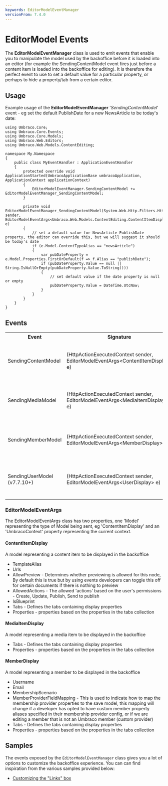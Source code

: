 ```yaml
---
keywords: EditorModelEventManager
versionFrom: 7.4.0
---
```


# EditorModel Events

The **EditorModelEventManager** class is used to emit events that enable you to manipulate the model used by the backoffice before it is loaded into an editor  (for example the SendingContentModel event fires just before a content item is loaded into the backoffice for editing). It is therefore the perfect event to use to set a default value for a particular property, or perhaps to hide a property/tab from a certain editor.

## Usage

Example usage of the **EditorModelEventManager** '*SendingContentModel*' event - eg set the default PublishDate for a new NewsArticle to be today's date:

    using Umbraco.Core;
    using Umbraco.Core.Events;
    using Umbraco.Core.Models;
    using Umbraco.Web.Editors;
    using Umbraco.Web.Models.ContentEditing;

    namespace My.Namespace
    {
        public class MyEventHandler : ApplicationEventHandler
        {
            protected override void ApplicationStarted(UmbracoApplicationBase umbracoApplication, ApplicationContext applicationContext)
            {
                EditorModelEventManager.SendingContentModel += EditorModelEventManager_SendingContentModel;
            }

            private void EditorModelEventManager_SendingContentModel(System.Web.Http.Filters.HttpActionExecutedContext sender, EditorModelEventArgs<Umbraco.Web.Models.ContentEditing.ContentItemDisplay> e)
            {
                // set a default value for NewsArticle PublishDate property, the editor can override this, but we will suggest it should be today's date
                if (e.Model.ContentTypeAlias == "newsArticle")
                {
                    var pubDateProperty = e.Model.Properties.FirstOrDefault(f => f.Alias == "publishDate");
                    if (pubDateProperty.Value == null || String.IsNullOrEmpty(pubDateProperty.Value.ToString()))
                    {
                        // set default value if the date property is null or empty
                        pubDateProperty.Value = DateTime.UtcNow;
                    }
                }
            }
        }
    }

## Events

<table>
    <tr>
        <th>Event</th>
        <th>Signature</th>
        <th>Description</th>
    </tr>
    <tr>
        <td>SendingContentModel</td>
        <td>(HttpActionExecutedContext sender,  EditorModelEventArgs&ltContentItemDisplay&gt; e)</td>
        <td>
        Raised just before the editor model is sent for editing in the content section <br />
        NOTE: 'e' contains a model property of *Umbraco.Web.Models.ContentEditing.ContentItemDisplay* type which in turn contains the tabs and properties of the elements about to be loaded for editing
        </td>
    </tr>
    <tr>
        <td>SendingMediaModel</td>
        <td>(HttpActionExecutedContext sender,  EditorModelEventArgs&ltMediaItemDisplay&gt; e)</td>
        <td>
        Raised just before the editor model is sent for editing in the media section <br />
        NOTE: 'e' contains a model property of *Umbraco.Web.Models.ContentEditing.MediaItemDisplay* type which in turn contains the tabs and properties of the elements about to be loaded for editing
        </td>
    </tr>
    <tr>
        <td>SendingMemberModel</td>
        <td>(HttpActionExecutedContext sender,  EditorModelEventArgs&ltMemberDisplay&gt; e)</td>
        <td>
        Raised just before the editor model is sent for editing in the member section.<br />
        NOTE: 'e' contains a model property of *Umbraco.Web.Models.ContentEditing.MemberDisplay* type which in turn contains the tabs and properties of the elements about to be loaded for editing 
        </td>
    </tr>
    <tr>
        <td>SendingUserModel (v7.7.10+)</td>
        <td>(HttpActionExecutedContext sender,  EditorModelEventArgs&ltUserDisplay&gt; e)</td>
        <td>
        Raised just before the editor model is sent for editing in the user section.<br />
        NOTE: 'e' contains a model property of *Umbraco.Web.Models.ContentEditing.UserDisplay* type which in turn contains the tabs and properties of the elements about to be loaded for editing
        </td>
    </tr>
   </table>

### EditorModelEventArgs

The EditorModelEventArgs class has two properties, one 'Model' representing the type of Model being sent, eg 'ContentItemDisplay' and an 'UmbracoContext' property representing the current context.

#### ContentItemDisplay

A model representing a content item to be displayed in the backoffice

* TemplateAlias
* Urls
* AllowPreview - Determines whether previewing is allowed for this node, By default this is true but by using events developers can toggle this off for certain documents if there is nothing to preview
* AllowedActions - The allowed 'actions' based on the user's permissions - Create, Update, Publish, Send to publish
* IsBlueprint
* Tabs - Defines the tabs containing display properties
* Properties - properties based on the properties in the tabs collection

#### MediaItemDisplay

A model representing a media item to be displayed in the backoffice

* Tabs - Defines the tabs containing display properties
* Properties - properties based on the properties in the tabs collection

#### MemberDisplay

A model representing a member to be displayed in the backoffice

* Username
* Email
* MembershipScenario
* MemberProviderFieldMapping - This is used to indicate how to map the membership provider properties to the save model, this mapping will change if a developer has opted to have custom member property aliases specified in their membership provider config, or if we are editing a member that is not an Umbraco member (custom provider)
* Tabs - Defines the tabs containing display properties
* Properties - properties based on the properties in the tabs collection

## Samples

The events exposed by the `EditorModelEventManager` class gives you a lot of options to customize the backoffice experience. You can can find inspiration from the various samples provided below:

* [Customizing the "Links" box](Customizing-the-links-box)
